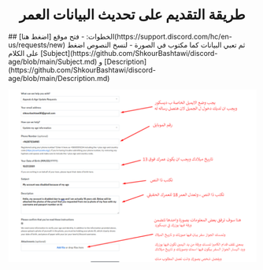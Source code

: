 <h1 align="center">
  <br>
 طريقة التقديم على تحديث البيانات العمر
 <br>
</h1>
## الخطوات:
- فتح موقع [اضغط هنا](https://support.discord.com/hc/en-us/requests/new) ثم تعبي البيانات كما مكتوب في الصورة
- لنسخ النصوص اضغط على الكلام [Subject](https://github.com/ShkourBashtawi/discord-age/blob/main/Subject.md) و [Description](https://github.com/ShkourBashtawi/discord-age/blob/main/Description.md)

![photo1](https://github.com/ShkourBashtawi/discord-age/blob/main/images/Photo1.png?raw=true)
